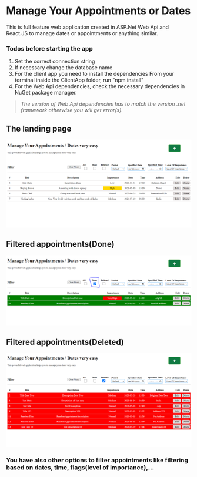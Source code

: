 # Manage Your Appointments or Dates

This is full feature web application created in ASP.Net Web Api and React.JS to manage dates or appointments or anything similar.

### Todos before starting the app
1. Set the correct connection string
2. If necessary change the database name
3. For the client app you need to install the dependencies
    From your terminal inside the ClientApp folder, run "npm install"
4. For the Web Api dependencies, check the necessary dependencies in NuGet package manager.

> _The version of Web Api dependencies has to match the version .net framework otherwise you will get error(s)._




## The landing page

![landing page](./img/landing-page.PNG)

## Filtered appointments(Done)

![landing page](./img/filtered-done.PNG)

## Filtered appointments(Deleted)

![landing page](./img/filtered-deleted.PNG)

### You have also other options to filter appointments like filtering based on dates, time, flags(level of importance),...





